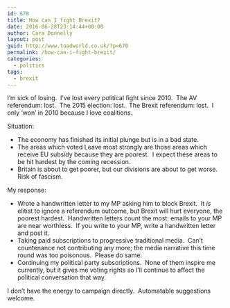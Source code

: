```yaml
---
id: 670
title: How can I fight Brexit?
date: 2016-06-28T23:14:44+00:00
author: Cara Donnelly
layout: post
guid: http://www.toadworld.co.uk/?p=670
permalink: /how-can-i-fight-brexit/
categories:
  - politics
tags:
  - brexit
---
```

I&#8217;m sick of losing.  I&#8217;ve lost every political fight since 2010.  The AV referendum: lost.  The 2015 election: lost.  The Brexit referendum: lost.  I only &#8216;won&#8217; in 2010 because I love coalitions.

Situation:

  * The economy has finished its initial plunge but is in a bad state.
  * The areas which voted Leave most strongly are those areas which receive EU subsidy because they are poorest.  I expect these areas to be hit hardest by the coming recession.
  * Britain is about to get poorer, but our divisions are about to get worse.  Risk of fascism.

My response:

  * Wrote a handwritten letter to my MP asking him to block Brexit.  It _is_ elitist to ignore a referendum outcome, but Brexit will hurt everyone, the poorest hardest.  Handwritten letters count the most: emails to your MP are near worthless.  If you write to your MP, write a handwritten letter and post it.
  * Taking paid subscriptions to progressive traditional media.  Can&#8217;t countenance not contributing any more; the media narrative this time round was too poisonous.  Please do same.
  * Continuing my political party subscriptions.  None of them inspire me currently, but it gives me voting rights so I&#8217;ll continue to affect the political conversation that way.

I don&#8217;t have the energy to campaign directly.  Automatable suggestions welcome.